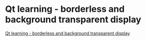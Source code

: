 # Qt learning - borderless and background transparent display
[Qt learning - borderless and background transparent display](https://aiwithcloud.com/2022/09/15/qt_learning___borderless_and_background_transparent_display/)